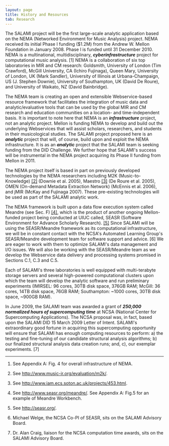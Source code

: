 ```yaml
---
layout: page
title: History and Resources
tab: Research
---
```


The SALAMI project will be the first large-scale analytic application based on the NEMA (Networked Environment for Music Analysis) project. NEMA received its initial Phase I funding ($1.2M) from the Andrew W. Mellon Foundation in January 2008\. Phase I is funded until 31 December 2010\. NEMA is a multinational, multidisciplinary, **_cyberinfrastructure_** project for computational music analysis. [1] NEMA is a collaboration of six top laboratories in MIR and CM research: Goldsmith, University of London (Tim Crawford), McGill University, CA (Ichiro Fujinaga), Queen Mary, University of London, UK (Mark Sandler), University of Illinois at Urbana-Champaign, US (J. Stephen Downie), University of Southampton, UK (David De Roure), and University of Waikato, NZ (David Bainbridge).

The NEMA team is creating an open and extensible Webservice-based resource framework that facilitates the integration of music data and analytic/evaluative tools that can be used by the global MIR and CM research and education communities on a location- and time-independent basis. It is important to note here that NEMA is an **_infrastructure_** project, not an analytic project. Mellon is funding NEMA to develop and build out the underlying Webservices that will assist scholars, researchers, and students in their musicological studies. The SALAMI project proposed here is an **_analytic_** project that will, of course, build upon and exploit the NEMA infrastructure. It is as an **_analytic_** project that the SALAMI team is seeking funding from the DID Challenge. We further hope that SALAMI's success will be instrumental in the NEMA project acquiring its Phase II funding from Mellon in 2011.

The NEMA project itself is based in part on previously developed technologies by the NEMA researchers including M2K (Music-to-Knowledge) [[2]](http://www.music-ir.org/evaluation/m2k/) (Downie et al. 2005), Maestro [[3]](http://www.iam.ecs.soton.ac.uk/projects/453.html) (De Roure et al. 2005), OMEN (On-demand Metadata Extraction Network) (McEnnis et al. 2006), and jMIR (McKay and Fujinaga 2007). These pre-existing technologies will be used as part of the SALAMI analytic work.

The NEMA framework is built upon a data flow execution system called Meandre (see Sec. F) [[4]](http://www.seasr.org/meandre/), which is the product of another ongoing Mellon-funded project being conducted at UIUC called, SEASR (Software Environment for Advance Scholarly Research). [[5]](http://seasr.org/) Since SALAMI will be using the SEASR/Meandre framework as its computational infrastructure, we will be in constant contact with the NCSA's Automated Learning Group's SEASR/Meandre development team for software support and advice. [6] We are eager to work with them to optimize SALAMI's data management and I/O issues. We will also be working with the SEASR/Meandre team as we develop the Webservice data delivery and processing systems promised in Sections C.1, C.3 and C.5.

Each of SALAMI's three laboratories is well equipped with multi-terabyte storage servers and several high-powered computational clusters upon which the team will develop the analytic software and run preliminary experiments (IMIRSEL: 96 cores, 30TB disk space, 376GB RAM; McGill: 36 cores, 14TB disk space, 76GB RAM; Southampton: ~1000 cores, 30TB disk space, ~900GB RAM).

In June 2009, the SALAMI team was awarded a grant of **_250,000 normalized hours of supercomputing time_** at NCSA (National Center for Supercomputing Applications). The NCSA proposal was, in fact, based upon the SALAMI DID 15 March 2009 Letter of Intent. SALAMI's extraordinary good fortune in acquiring this supercomputing opportunity will ensure that SALAMI has enough computing resources to perform: a) the testing and fine-tuning of our candidate structural analysis algorithms; b) our finalized structural analysis data creation runs; and, c), our exemplar experiments. [7]

<hr>  

1.  See Appendix A: Fig. 4 for overall infrastructure of NEMA.

2.  See <http://www.music-ir.org/evaluation/m2k/>.

3.  See <http://www.iam.ecs.soton.ac.uk/projects/453.html>.

4.  See <http://www.seasr.org/meandre/>. See Appendix A: Fig.5 for an example of Meandre Workbench.

5.  See <http://seasr.org/>.

6.  Michael Welge, the NCSA Co-PI of SEASR, sits on the SALAMI Advisory Board.

7.  Dr. Alan Craig, liaison for the NCSA computation time awards, sits on the SALAMI Advisory Board.
